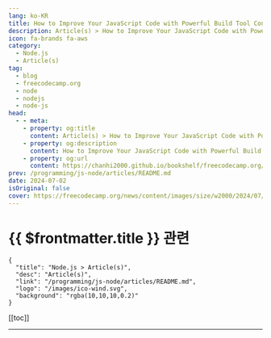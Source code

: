 ```yaml
---
lang: ko-KR
title: How to Improve Your JavaScript Code with Powerful Build Tool Configs
description: Article(s) > How to Improve Your JavaScript Code with Powerful Build Tool Configs
icon: fa-brands fa-aws
category: 
  - Node.js
  - Article(s)
tag: 
  - blog
  - freecodecamp.org
  - node
  - nodejs
  - node-js
head:
  - - meta:
    - property: og:title
      content: Article(s) > How to Improve Your JavaScript Code with Powerful Build Tool Configs
    - property: og:description
      content: How to Improve Your JavaScript Code with Powerful Build Tool Configs
    - property: og:url
      content: https://chanhi2000.github.io/bookshelf/freecodecamp.org/improve-your-javascript-projects-with-build-tools.html
prev: /programming/js-node/articles/README.md
date: 2024-07-02
isOriginal: false
cover: https://freecodecamp.org/news/content/images/size/w2000/2024/07/aaron-burden-4eWwSxaDhe4-unsplash.jpg
---
```


# {{ $frontmatter.title }} 관련

```component VPCard
{
  "title": "Node.js > Article(s)",
  "desc": "Article(s)",
  "link": "/programming/js-node/articles/README.md",
  "logo": "/images/ico-wind.svg",
  "background": "rgba(10,10,10,0.2)"
}
```

[[toc]]

---

<SiteInfo
  name="How to Improve Your JavaScript Code with Powerful Build Tool Configs"
  desc="I have been a frontend developer for over 6 years now, mostly working with Javascript, TypeScript, and React. When stepping into the world of the front end, the number of libraries and build tools available can be overwhelming – especially since each has its own configuration options. At first these..."
  url="https://freecodecamp.org/news/improve-your-javascript-projects-with-build-tools/"
  logo="https://cdn.freecodecamp.org/universal/favicons/favicon.ico"
  preview="https://freecodecamp.org/news/content/images/size/w2000/2024/07/aaron-burden-4eWwSxaDhe4-unsplash.jpg"/>

<!-- TODO: 작성 -->

